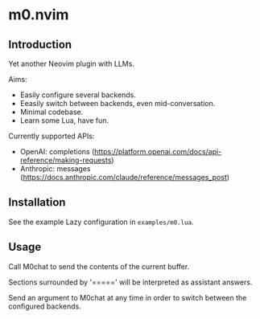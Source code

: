 # m0.nvim
## Introduction
Yet another Neovim plugin with LLMs.

Aims:
* Easily configure several backends.
* Eeasily switch between backends, even mid-conversation.
* Minimal codebase.
* Learn some Lua, have fun.

Currently supported APIs:
* OpenAI: completions (https://platform.openai.com/docs/api-reference/making-requests)
* Anthropic: messages (https://docs.anthropic.com/claude/reference/messages_post)

## Installation
See the example Lazy configuration in `examples/m0.lua`.

## Usage
Call M0chat to send the contents of the current buffer.

Sections surrounded by '=====' will be interpreted as assistant answers.

Send an argument to M0chat at any time in order to switch between the configured backends.
